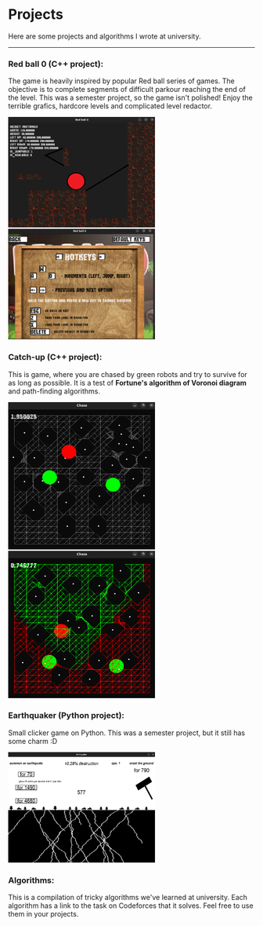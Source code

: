 # Projects
Here are some projects and algorithms I wrote at university.

---
### Red ball 0 (C++ project):

The game is heavily inspired by popular Red ball series of games.
The objective is to complete segments of difficult parkour
reaching the end of the level. This was a semester project, so the
game isn't polished! Enjoy the terrible grafics, hardcore levels and
complicated level redactor.

<img src="C++%20projects/Red%20ball%20rip%20off/screenshots/redactor.png" width="300" height="225"> <img src="C++%20projects/Red%20ball%20rip%20off/screenshots/settings.png" width="300" height="225">

### Catch-up (C++ project):

This is game, where you are chased by green robots and try to survive
for as long as possible. It is a test of **Fortune's algorithm of
Voronoi diagram** and path-finding algorithms.

<img src="C++%20projects/Catch-up/screenshots/graph.png" width="300" height="300"> <img src="C++%20projects/Catch-up/screenshots/restriction.png" width="300" height="300">


### Earthquaker (Python project):

Small clicker game on Python. This was a semester project, but it
still has some charm :D

<img src="Python%20projects/Earthquaker/screenshots/midgame.png" width="300" height="225">

### Algorithms:

This is a compilation of tricky algorithms we've learned at university.
Each algorithm has a link to the task on Codeforces that it solves.
Feel free to use them in your projects.